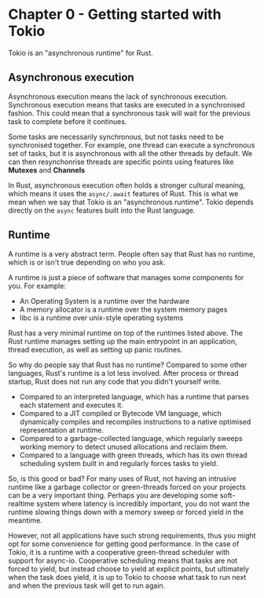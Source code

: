 # Chapter 0 - Getting started with Tokio

Tokio is an "asynchronous runtime" for Rust.

## Asynchronous execution

Asynchronous execution means the lack of synchronous execution.
Synchronous execution means that tasks are executed in a synchronised fashion.
This could mean that a synchronous task will wait for the previous task to complete before it continues.

Some tasks are necessarily synchronous, but not tasks need to be synchronised together. For example,
one thread can execute a synchronous set of tasks, but it is asynchronous with all the other threads by default.
We can then resynchonrise threads are specific points using features like **Mutexes** and **Channels**

In Rust, asynchronous execution often holds a stronger cultural meaning, which means it uses
the `async/.await` features of Rust. This is what we mean when we say that Tokio is an "asynchronous runtime".
Tokio depends directly on the `async` features built into the Rust language.

## Runtime

A runtime is a very abstract term. People often say that Rust has no runtime, which is or isn't true depending on
who you ask.

A runtime is just a piece of software that manages some components for you. For example:
* An Operating System is a runtime over the hardware
* A memory allocator is a runtime over the system memory pages
* libc is a runtime over unix-style operating systems

Rust has a very minimal runtime on top of the runtimes listed above. The Rust runtime manages
setting up the main entrypoint in an application, thread execution, as well as setting up panic routines.

So why do people say that Rust has no runtime? Compared to some other languages, Rust's runtime is a lot less involved.
After process or thread startup, Rust does not run any code that you didn't yourself write.

* Compared to an interpreted language, which has a runtime that parses each statement and executes it.
* Compared to a JIT compiled or Bytecode VM language, which dynamically compiles and recompiles instructions to a native optimised representation at runtime.
* Compared to a garbage-collected language, which regularly sweeps working memory to detect unused allocations and reclaim them.
* Compared to a language with green threads, which has its own thread scheduling system built in and regularly forces tasks to yield.

So, is this good or bad? For many uses of Rust, not having an intrusive runtime like a garbage collector or green-threads forced on your
projects can be a very important thing. Perhaps you are developing some soft-realtime system where latency is incredibly important,
you do not want the runtime slowing things down with a memory sweep or forced yield in the meantime.

However, not all applications have such strong requirements, thus you might opt for some convenience for getting good performance.
In the case of Tokio, it is a runtime with a cooperative green-thread scheduler with support for async-io. Cooperative scheduling means that
tasks are not forced to yield, but instead choose to yield at explicit points, but ultimately when the task does yield, it is up to Tokio
to choose what task to run next and when the previous task will get to run again.

